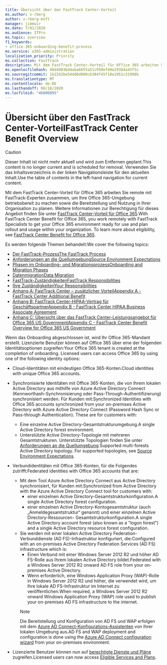 ```yaml
---
title: Übersicht über den FastTrack Center-Vorteil
ms.author: v-rberg
author: v-rberg-msft
manager: jimmuir
ms.date: 7/01/2020
ms.audience: ITPro
ms.topic: overview
f1_keywords:
- office-365-onboarding-benefit-process
ms.service: o365-administration
localization_priority: Priority
ms.collection: FastTrack
description: Mit dem FastTrack Center-Vorteil für Office 365 arbeiten Sie remote mit FastTrack-Experten zusammen, um Ihre Office 365-Umgebung betriebsbereit zu machen sowie die Bereitstellung und Nutzung in Ihrer Organisation zu planen. Weitere Informationen zur Berechtigung für dieses Angebot finden Sie unter „FastTrack Center-Vorteil für Office 365“.
ms.openlocfilehash: 40d49036d4aba6655a51c950efd0e29384a45f5c
ms.sourcegitcommit: 1b2242be54dd0d000c6384f45f18e1951c31998b
ms.translationtype: MT
ms.contentlocale: de-DE
ms.lasthandoff: 08/18/2020
ms.locfileid: "46800895"
---
```

# <a name="fasttrack-center-benefit-overview"></a><span data-ttu-id="a2cc3-104">Übersicht über den FastTrack Center-Vorteil</span><span class="sxs-lookup"><span data-stu-id="a2cc3-104">FastTrack Center Benefit Overview</span></span>

> [!CAUTION]
> <span data-ttu-id="a2cc3-105">Dieser Inhalt ist nicht mehr aktuell und wird zum Entfernen geplant.</span><span class="sxs-lookup"><span data-stu-id="a2cc3-105">This content is no longer current and is scheduled for removal.</span></span> <span data-ttu-id="a2cc3-106">Verwenden Sie das Inhaltsverzeichnis in der linken Navigationsleiste für den aktuellen Inhalt.</span><span class="sxs-lookup"><span data-stu-id="a2cc3-106">Use the table of contents in the left-hand navigation for current content.</span></span>

<span data-ttu-id="a2cc3-p103">Mit dem FastTrack Center-Vorteil für Office 365 arbeiten Sie remote mit FastTrack-Experten zusammen, um Ihre Office 365-Umgebung betriebsbereit zu machen sowie die Bereitstellung und Nutzung in Ihrer Organisation zu planen. Weitere Informationen zur Berechtigung für dieses Angebot finden Sie unter [FastTrack Center-Vorteil für Office 365](O365-fasttrack-benefit-for-office-365.md).</span><span class="sxs-lookup"><span data-stu-id="a2cc3-p103">With FastTrack Center Benefit for Office 365, you work remotely with FastTrack Specialists to get your Office 365 environment ready for use and plan rollout and usage within your organization. To learn more about eligibility, see [FastTrack Center Benefit for Office 365](O365-fasttrack-benefit-for-office-365.md).</span></span>
  
<span data-ttu-id="a2cc3-109">Es werden folgende Themen behandelt:</span><span class="sxs-lookup"><span data-stu-id="a2cc3-109">We cover the following topics:</span></span>
- [<span data-ttu-id="a2cc3-110">Der FastTrack-Prozess</span><span class="sxs-lookup"><span data-stu-id="a2cc3-110">The FastTrack Process</span></span>](O365-fasttrack-process.md) 
- [<span data-ttu-id="a2cc3-111">Anforderungen an die Quellumgebung</span><span class="sxs-lookup"><span data-stu-id="a2cc3-111">Source Environment Expectations</span></span>](O365-source-environment-expectations.md)
- [<span data-ttu-id="a2cc3-112">Phasen im Onboarding- und Migrationsprozess</span><span class="sxs-lookup"><span data-stu-id="a2cc3-112">Onboarding and Migration Phases</span></span>](O365-onboarding-and-migration.md)
- [<span data-ttu-id="a2cc3-113">Datenmigration</span><span class="sxs-lookup"><span data-stu-id="a2cc3-113">Data Migration</span></span>](O365-data-migration.md)
- [<span data-ttu-id="a2cc3-114">FastTrack-Zuständigkeiten</span><span class="sxs-lookup"><span data-stu-id="a2cc3-114">FastTrack Responsibilities</span></span>](O365-fasttrack-responsibilities.md)
- [<span data-ttu-id="a2cc3-115">Ihre Zuständigkeiten</span><span class="sxs-lookup"><span data-stu-id="a2cc3-115">Your Responsibilities</span></span>](O365-your-responsibilities.md) 
- [<span data-ttu-id="a2cc3-116">Anhang A: FastTrack Center – zusätzlicher Vorteil</span><span class="sxs-lookup"><span data-stu-id="a2cc3-116">Appendix A - FastTrack Center Additional Benefit</span></span>](O365-fasttrack-additional-benefits.md)
- [<span data-ttu-id="a2cc3-117">Anhang B: FastTrack Center-HIPAA-Vertrag für Geschäftspartner</span><span class="sxs-lookup"><span data-stu-id="a2cc3-117">Appendix B - FastTrack Center HIPAA Business Associate Agreement</span></span>](O365-hipaa-business-associate-agreement.md)
- [<span data-ttu-id="a2cc3-118">Anhang C: Übersicht über das FastTrack Center-Leistungsangebot für Office 365 US Government</span><span class="sxs-lookup"><span data-stu-id="a2cc3-118">Appendix C - FastTrack Center Benefit Overview for Office 365 US Government</span></span>](US-Gov-appendix-overview.md)
    
<span data-ttu-id="a2cc3-p104">Wenn das Onboarding abgeschlossen ist, wird Ihr Office 365-Mandant erstellt. Lizenzierte Benutzer können auf Office 365 über eine der folgenden Identitätsoptionen zugreifen:</span><span class="sxs-lookup"><span data-stu-id="a2cc3-p104">Your Office 365 tenant is created at the completion of onboarding. Licensed users can access Office 365 by using one of the following identity options:</span></span>
- <span data-ttu-id="a2cc3-121">Cloud-Identitäten mit eindeutigen Office 365-Konten.</span><span class="sxs-lookup"><span data-stu-id="a2cc3-121">Cloud identities with unique Office 365 accounts.</span></span>
- <span data-ttu-id="a2cc3-p105">Synchronisierte Identitäten mit Office 365-Konten, die von Ihrem lokalen Active Directory aus mithilfe von Azure Active Directory Connect (Kennworthash-Synchronisierung oder Pass-Through-Authentifizierung) synchronisiert werden. Für Kunden mit:</span><span class="sxs-lookup"><span data-stu-id="a2cc3-p105">Synchronized Identities with Office 365 accounts synchronized from your on-premises Active Directory with Azure Active Directory Connect (Password Hash Sync or Pass-through Authentication). These are for customers with:</span></span>
  - <span data-ttu-id="a2cc3-124">Eine einzelne Active Directory-Gesamtstrukturumgebung.</span><span class="sxs-lookup"><span data-stu-id="a2cc3-124">A single Active Directory forest environment.</span></span>
  - <span data-ttu-id="a2cc3-p106">Unterstützte Active Directory-Topologie mit mehreren Gesamtstrukturen. Unterstützte Topologien finden Sie unter [Anforderungen an die Quellumgebung](O365-source-environment-expectations.md).</span><span class="sxs-lookup"><span data-stu-id="a2cc3-p106">Supported multi-forests Active Directory topology. For supported topologies, see [Source Environment Expectations](O365-source-environment-expectations.md).</span></span>
- <span data-ttu-id="a2cc3-127">Verbundidentitäten mit Office 365-Konten, für die Folgendes zutrifft:</span><span class="sxs-lookup"><span data-stu-id="a2cc3-127">Federated identities with Office 365 accounts that are:</span></span>
  - <span data-ttu-id="a2cc3-128">Mit dem Tool Azure Active Directory Connect aus Active Directory synchronisiert, für Kunden mit:</span><span class="sxs-lookup"><span data-stu-id="a2cc3-128">Synchronized from Active Directory with the Azure Active Directory Connect tool for customers with:</span></span>
      - <span data-ttu-id="a2cc3-129">einer einzelnen Active Directory-Gesamtstrukturkonfiguration.</span><span class="sxs-lookup"><span data-stu-id="a2cc3-129">A single Active Directory forest configuration.</span></span>
      - <span data-ttu-id="a2cc3-130">einer einzelnen Active Directory-Kontogesamtstruktur (auch „Anmeldegesamtstruktur“ genannt) und einer einzelnen Active Directory-Ressourcen- Gesamtstrukturkonfiguration.</span><span class="sxs-lookup"><span data-stu-id="a2cc3-130">A single Active Directory account forest (also known as a "logon forest") and a single Active Directory resource forest configuration.</span></span>
  - <span data-ttu-id="a2cc3-131">Sie werden mit einer lokalen Active Directory Federation-Verbunddienste (AD FS)-Infrastruktur konfiguriert, die:</span><span class="sxs-lookup"><span data-stu-id="a2cc3-131">Configured with an on-premises Active Directory Federation Services (AD FS) infrastructure which is:</span></span>
      - <span data-ttu-id="a2cc3-132">Einen Verbund mit einer Windows Server 2012 R2 und höher AD FS-Rolle aus Ihrem lokalen Active Directory bildet.</span><span class="sxs-lookup"><span data-stu-id="a2cc3-132">Federated with a Windows Server 2012 R2 onward AD FS role from your on-premises Active Directory.</span></span>
      - <span data-ttu-id="a2cc3-133">Wenn erforderlich, eine Windows Application Proxy (WAP)-Rolle in Windows Server 2012 R2 und höher, die verwendet wird, um Ihre lokale AD FS-Infrastruktur im Internet zu veröffentlichen.</span><span class="sxs-lookup"><span data-stu-id="a2cc3-133">When required, a Windows Server 2012 R2 onward Windows Application Proxy (WAP) role used to publish your on-premises AD FS infrastructure to the internet.</span></span>
    > [!NOTE]
    > <span data-ttu-id="a2cc3-134">Die Bereitstellung und Konfiguration von AD FS und WAP erfolgen mit dem [Azure AD Connect-Konfigurations-Assistenten](https://go.microsoft.com/fwlink/?linkid=844794) von Ihrer lokalen Umgebung aus.</span><span class="sxs-lookup"><span data-stu-id="a2cc3-134">AD FS and WAP deployment and configuration is done using the [Azure AD Connect configuration wizard](https://go.microsoft.com/fwlink/?linkid=844794) from your on-premises environment.</span></span> 
  
- <span data-ttu-id="a2cc3-135">Lizenzierte Benutzer können nun auf [berechtigte Dienste und Pläne](M365-eligible-services-and-plans.md) zugreifen.</span><span class="sxs-lookup"><span data-stu-id="a2cc3-135">Licensed users can now access [Eligible Services and Plans](M365-eligible-services-and-plans.md).</span></span>

